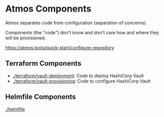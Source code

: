 # Atmos Components

Atmos separates code from configuration (separation of concerns).

Components (the "code") don't know and don't care how and where they will be provisioned.

https://atmos.tools/quick-start/configure-repository

## Terraform Components
* [./terraform/vault-deployment](./terraform/vault-deployment): Code to deploy HashiCorp Vault
* [./terraform/vault-provisioning](./terraform/vault-provisioning): Code to configure HashiCorp Vault

## Helmfile Components
[./helmfile](./helmfile)
